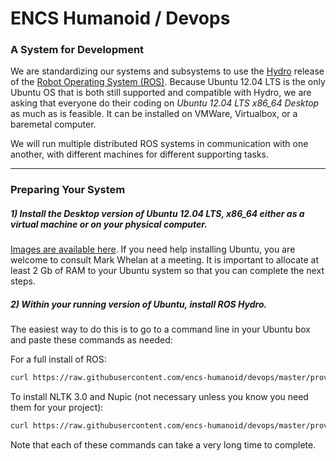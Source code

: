 ENCS Humanoid / Devops
======



### A System for Development

We are standardizing our systems and subsystems to use the <a href="http://wiki.ros.org/hydro">Hydro</a> release of the <a href="http://ros.org">Robot Operating System (ROS)</a>. Because Ubuntu 12.04 LTS is the only Ubuntu OS that is both still supported and compatible with Hydro, we are asking that everyone do their coding on <em>Ubuntu 12.04 LTS x86_64 Desktop</em> as much as is feasible. It can be installed on VMWare, Virtualbox, or a baremetal computer.

We will run multiple distributed ROS systems in communication with one another, with different machines for different supporting tasks.

<hr>

### Preparing Your System

##### 1) Install the Desktop version of Ubuntu 12.04 LTS, x86_64 either as a virtual machine or on your physical computer.

<a href="http://releases.ubuntu.com/12.04/">Images are available here</a>. If you need help installing Ubuntu, you are welcome to consult Mark Whelan at a meeting. It is important to allocate at least 2 Gb of RAM to your Ubuntu system so that you can complete the next steps. 

##### 2) Within your running version of Ubuntu, install ROS Hydro.

The easiest way to do this is to go to a command line in your Ubuntu box and paste these commands as needed:


For a full install of ROS:

```sh
curl https://raw.githubusercontent.com/encs-humanoid/devops/master/provision/build_hydro_full.sh | sudo sh
```

To install NLTK 3.0 and Nupic (not necessary unless you know you need them for your project):

```sh
curl https://raw.githubusercontent.com/encs-humanoid/devops/master/provision/install_nltk_and_nupic.sh | sudo sh
```

Note that each of these commands can take a very long time to complete.

